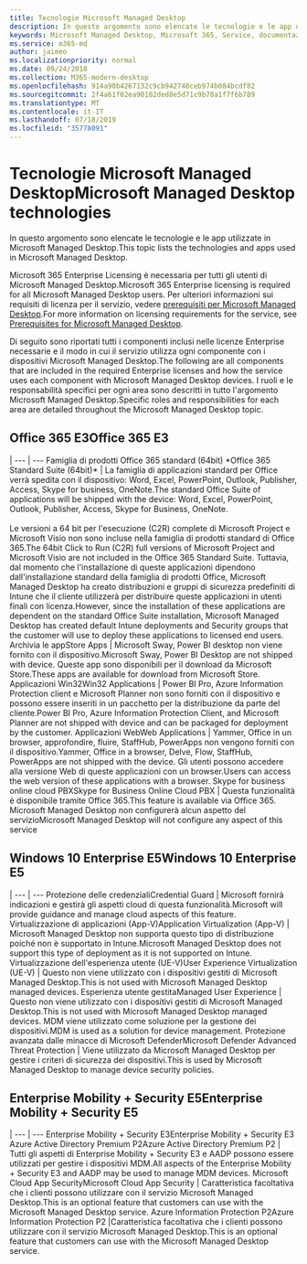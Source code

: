 ```yaml
---
title: Tecnologie Microsoft Managed Desktop
description: In questo argomento sono elencate le tecnologie e le app utilizzate in Microsoft Managed Desktop.
keywords: Microsoft Managed Desktop, Microsoft 365, Service, documentazione
ms.service: m365-md
author: jaimeo
ms.localizationpriority: normal
ms.date: 09/24/2018
ms.collection: M365-modern-desktop
ms.openlocfilehash: 914a90b4267132c9cb942740ceb974b084bcdf82
ms.sourcegitcommit: 2f4a61f02ea90102ded8e5d71c9b78a1f7f6b789
ms.translationtype: MT
ms.contentlocale: it-IT
ms.lasthandoff: 07/18/2019
ms.locfileid: "35778091"
---
```

# <a name="microsoft-managed-desktop-technologies"></a><span data-ttu-id="c5928-104">Tecnologie Microsoft Managed Desktop</span><span class="sxs-lookup"><span data-stu-id="c5928-104">Microsoft Managed Desktop technologies</span></span>

<span data-ttu-id="c5928-105">In questo argomento sono elencate le tecnologie e le app utilizzate in Microsoft Managed Desktop.</span><span class="sxs-lookup"><span data-stu-id="c5928-105">This topic lists the technologies and apps used in Microsoft Managed Desktop.</span></span>

<!-- Microsoft 365 E5; Device as a Service -->
<!-- in O365 table, standard suite, removed this sentence "Please see the Installation of Project/Visio 64bit Click to Run Addendum for important deployment instructions. -->

<span data-ttu-id="c5928-106">Microsoft 365 Enterprise Licensing è necessaria per tutti gli utenti di Microsoft Managed Desktop.</span><span class="sxs-lookup"><span data-stu-id="c5928-106">Microsoft 365 Enterprise licensing is required for all Microsoft Managed Desktop users.</span></span> <span data-ttu-id="c5928-107">Per ulteriori informazioni sui requisiti di licenza per il servizio, vedere [prerequisiti per Microsoft Managed Desktop](../get-ready/prerequisites.md).</span><span class="sxs-lookup"><span data-stu-id="c5928-107">For more information on licensing requirements for the service, see [Prerequisites for Microsoft Managed Desktop](../get-ready/prerequisites.md).</span></span>

<span data-ttu-id="c5928-108">Di seguito sono riportati tutti i componenti inclusi nelle licenze Enterprise necessarie e il modo in cui il servizio utilizza ogni componente con i dispositivi Microsoft Managed Desktop.</span><span class="sxs-lookup"><span data-stu-id="c5928-108">The following are all components that are included in the required Enterprise licenses and how the service uses each component with Microsoft Managed Desktop devices.</span></span> <span data-ttu-id="c5928-109">I ruoli e le responsabilità specifici per ogni area sono descritti in tutto l'argomento Microsoft Managed Desktop.</span><span class="sxs-lookup"><span data-stu-id="c5928-109">Specific roles and responsibilities for each area are detailed throughout the Microsoft Managed Desktop topic.</span></span> 

## <a name="office-365-e3"></a><span data-ttu-id="c5928-110">Office 365 E3</span><span class="sxs-lookup"><span data-stu-id="c5928-110">Office 365 E3</span></span>
 |
 --- | ---
<span data-ttu-id="c5928-111">Famiglia di prodotti Office 365 standard (64bit) \*</span><span class="sxs-lookup"><span data-stu-id="c5928-111">Office 365 Standard Suite (64bit)\*</span></span> | <span data-ttu-id="c5928-112">La famiglia di applicazioni standard per Office verrà spedita con il dispositivo: Word, Excel, PowerPoint, Outlook, Publisher, Access, Skype for business, OneNote.</span><span class="sxs-lookup"><span data-stu-id="c5928-112">The standard Office Suite of applications will be shipped with the device: Word, Excel, PowerPoint, Outlook, Publisher, Access, Skype for Business, OneNote.</span></span><br><br><span data-ttu-id="c5928-113">Le versioni a 64 bit per l'esecuzione (C2R) complete di Microsoft Project e Microsoft Visio non sono incluse nella famiglia di prodotti standard di Office 365.</span><span class="sxs-lookup"><span data-stu-id="c5928-113">The 64bit Click to Run (C2R) full versions of Microsoft Project and Microsoft Visio are not included in the Office 365 Standard Suite.</span></span>  <span data-ttu-id="c5928-114">Tuttavia, dal momento che l'installazione di queste applicazioni dipendono dall'installazione standard della famiglia di prodotti Office, Microsoft Managed Desktop ha creato distribuzioni e gruppi di sicurezza predefiniti di Intune che il cliente utilizzerà per distribuire queste applicazioni in utenti finali con licenza.</span><span class="sxs-lookup"><span data-stu-id="c5928-114">However, since the installation of these applications are dependent on the standard Office Suite installation, Microsoft Managed Desktop has created default Intune deployments and Security groups that the customer will use to deploy these applications to licensed end users.</span></span>  
<span data-ttu-id="c5928-115">Archivia le app</span><span class="sxs-lookup"><span data-stu-id="c5928-115">Store Apps</span></span> |    <span data-ttu-id="c5928-116">Microsoft Sway, Power BI desktop non viene fornito con il dispositivo.</span><span class="sxs-lookup"><span data-stu-id="c5928-116">Microsoft Sway, Power BI Desktop are not shipped with device.</span></span> <span data-ttu-id="c5928-117">Queste app sono disponibili per il download da Microsoft Store.</span><span class="sxs-lookup"><span data-stu-id="c5928-117">These apps are available for download from Microsoft Store.</span></span>
<span data-ttu-id="c5928-118">Applicazioni Win32</span><span class="sxs-lookup"><span data-stu-id="c5928-118">Win32 Applications</span></span> |    <span data-ttu-id="c5928-119">Power BI Pro, Azure Information Protection client e Microsoft Planner non sono forniti con il dispositivo e possono essere inseriti in un pacchetto per la distribuzione da parte del cliente.</span><span class="sxs-lookup"><span data-stu-id="c5928-119">Power BI Pro, Azure Information Protection Client, and Microsoft Planner are not shipped with device and can be packaged for deployment by the customer.</span></span> 
<span data-ttu-id="c5928-120">Applicazioni Web</span><span class="sxs-lookup"><span data-stu-id="c5928-120">Web Applications</span></span> |  <span data-ttu-id="c5928-121">Yammer, Office in un browser, approfondire, fluire, StaffHub, PowerApps non vengono forniti con il dispositivo.</span><span class="sxs-lookup"><span data-stu-id="c5928-121">Yammer, Office in a browser, Delve, Flow, StaffHub, PowerApps are not shipped with the device.</span></span> <span data-ttu-id="c5928-122">Gli utenti possono accedere alla versione Web di queste applicazioni con un browser.</span><span class="sxs-lookup"><span data-stu-id="c5928-122">Users can access the web version of these applications with a browser.</span></span>
<span data-ttu-id="c5928-123">Skype for business online cloud PBX</span><span class="sxs-lookup"><span data-stu-id="c5928-123">Skype for Business Online Cloud PBX</span></span> | <span data-ttu-id="c5928-124">Questa funzionalità è disponibile tramite Office 365.</span><span class="sxs-lookup"><span data-stu-id="c5928-124">This feature is available via Office 365.</span></span> <span data-ttu-id="c5928-125">Microsoft Managed Desktop non configurerà alcun aspetto del servizio</span><span class="sxs-lookup"><span data-stu-id="c5928-125">Microsoft Managed Desktop will not configure any aspect of this service</span></span>

## <a name="windows-10-enterprise-e5"></a><span data-ttu-id="c5928-126">Windows 10 Enterprise E5</span><span class="sxs-lookup"><span data-stu-id="c5928-126">Windows 10 Enterprise E5</span></span>

 |
 --- | ---
<span data-ttu-id="c5928-127">Protezione delle credenziali</span><span class="sxs-lookup"><span data-stu-id="c5928-127">Credential Guard</span></span> |  <span data-ttu-id="c5928-128">Microsoft fornirà indicazioni e gestirà gli aspetti cloud di questa funzionalità.</span><span class="sxs-lookup"><span data-stu-id="c5928-128">Microsoft will provide guidance and manage cloud aspects of this feature.</span></span>
<span data-ttu-id="c5928-129">Virtualizzazione di applicazioni (App-V)</span><span class="sxs-lookup"><span data-stu-id="c5928-129">Application Virtualization (App-V)</span></span> |    <span data-ttu-id="c5928-130">Microsoft Managed Desktop non supporta questo tipo di distribuzione poiché non è supportato in Intune.</span><span class="sxs-lookup"><span data-stu-id="c5928-130">Microsoft Managed Desktop does not support this type of deployment as it is not supported on Intune.</span></span>
<span data-ttu-id="c5928-131">Virtualizzazione dell'esperienza utente (UE-V)</span><span class="sxs-lookup"><span data-stu-id="c5928-131">User Experience Virtualization (UE-V)</span></span> | <span data-ttu-id="c5928-132">Questo non viene utilizzato con i dispositivi gestiti di Microsoft Managed Desktop.</span><span class="sxs-lookup"><span data-stu-id="c5928-132">This is not used with Microsoft Managed Desktop managed devices.</span></span>
<span data-ttu-id="c5928-133">Esperienza utente gestita</span><span class="sxs-lookup"><span data-stu-id="c5928-133">Managed User Experience</span></span>  | <span data-ttu-id="c5928-134">Questo non viene utilizzato con i dispositivi gestiti di Microsoft Managed Desktop.</span><span class="sxs-lookup"><span data-stu-id="c5928-134">This is not used with Microsoft Managed Desktop managed devices.</span></span> <span data-ttu-id="c5928-135">MDM viene utilizzato come soluzione per la gestione dei dispositivi.</span><span class="sxs-lookup"><span data-stu-id="c5928-135">MDM is used as a solution for device management.</span></span>
<span data-ttu-id="c5928-136">Protezione avanzata dalle minacce di Microsoft Defender</span><span class="sxs-lookup"><span data-stu-id="c5928-136">Microsoft Defender Advanced Threat Protection</span></span> | <span data-ttu-id="c5928-137">Viene utilizzato da Microsoft Managed Desktop per gestire i criteri di sicurezza dei dispositivi.</span><span class="sxs-lookup"><span data-stu-id="c5928-137">This is used by Microsoft Managed Desktop to manage device security policies.</span></span> 

## <a name="enterprise-mobility--security-e5"></a><span data-ttu-id="c5928-138">Enterprise Mobility + Security E5</span><span class="sxs-lookup"><span data-stu-id="c5928-138">Enterprise Mobility + Security E5</span></span>

 |
 --- | ---
<span data-ttu-id="c5928-139">Enterprise Mobility + Security E3</span><span class="sxs-lookup"><span data-stu-id="c5928-139">Enterprise Mobility + Security E3</span></span><br><span data-ttu-id="c5928-140">Azure Active Directory Premium P2</span><span class="sxs-lookup"><span data-stu-id="c5928-140">Azure Active Directory Premium P2</span></span> |    <span data-ttu-id="c5928-141">Tutti gli aspetti di Enterprise Mobility + Security E3 e AADP possono essere utilizzati per gestire i dispositivi MDM.</span><span class="sxs-lookup"><span data-stu-id="c5928-141">All aspects of the Enterprise Mobility + Security E3 and AADP may be used to manage MDM devices.</span></span>
<span data-ttu-id="c5928-142">Microsoft Cloud App Security</span><span class="sxs-lookup"><span data-stu-id="c5928-142">Microsoft Cloud App Security</span></span> |  <span data-ttu-id="c5928-143">Caratteristica facoltativa che i clienti possono utilizzare con il servizio Microsoft Managed Desktop.</span><span class="sxs-lookup"><span data-stu-id="c5928-143">This is an optional feature that customers can use with the Microsoft Managed Desktop service.</span></span>
<span data-ttu-id="c5928-144">Azure Information Protection P2</span><span class="sxs-lookup"><span data-stu-id="c5928-144">Azure Information Protection P2</span></span>  |<span data-ttu-id="c5928-145">Caratteristica facoltativa che i clienti possono utilizzare con il servizio Microsoft Managed Desktop.</span><span class="sxs-lookup"><span data-stu-id="c5928-145">This is an optional feature that customers can use with the Microsoft Managed Desktop service.</span></span>
